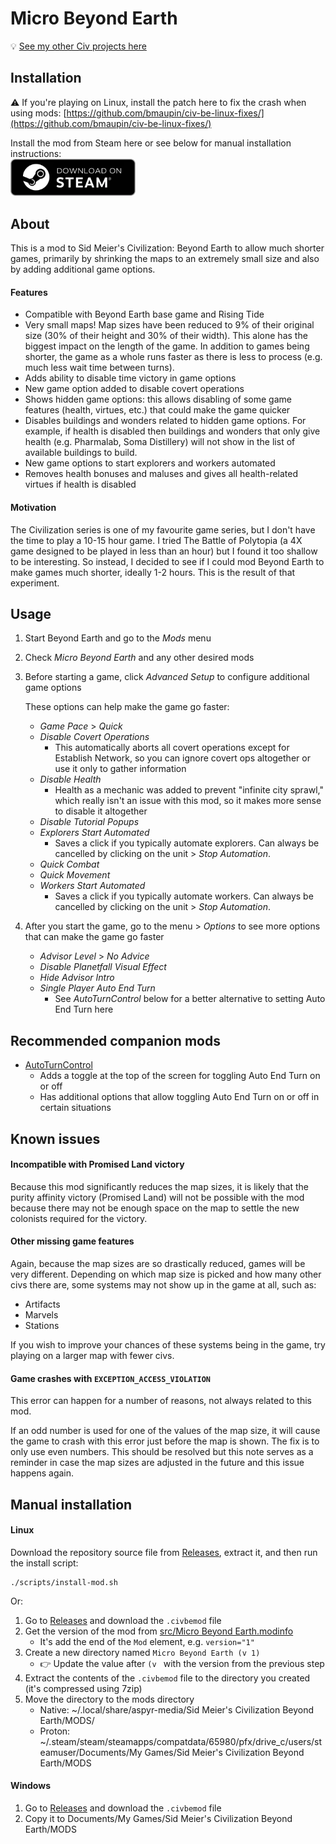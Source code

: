# Micro Beyond Earth

💡 [See my other Civ projects here](https://github.com/search?q=user%3Abmaupin+topic%3Acivilization&type=Repositories)

## Installation

⚠️ If you're playing on Linux, install the patch here to fix the crash when using mods: [https://github.com/bmaupin/civ-be-linux-fixes/](https://github.com/bmaupin/civ-be-linux-fixes/)

Install the mod from Steam here or see below for manual installation instructions:<br>
<a href="https://steamcommunity.com/sharedfiles/filedetails/?id=3309221969">
<img src="steam-store-badge.webp" alt="Available on Steam" width="200px">
</a>

## About

This is a mod to Sid Meier's Civilization: Beyond Earth to allow much shorter games, primarily by shrinking the maps to an extremely small size and also by adding additional game options.

#### Features

- Compatible with Beyond Earth base game and Rising Tide
- Very small maps! Map sizes have been reduced to 9% of their original size (30% of their height and 30% of their width). This alone has the biggest impact on the length of the game. In addition to games being shorter, the game as a whole runs faster as there is less to process (e.g. much less wait time between turns).
- Adds ability to disable time victory in game options
- New game option added to disable covert operations
- Shows hidden game options: this allows disabling of some game features (health, virtues, etc.) that could make the game quicker
- Disables buildings and wonders related to hidden game options. For example, if health is disabled then buildings and wonders that only give health (e.g. Pharmalab, Soma Distillery) will not show in the list of available buildings to build.
- New game options to start explorers and workers automated
- Removes health bonuses and maluses and gives all health-related virtues if health is disabled

#### Motivation

The Civilization series is one of my favourite game series, but I don't have the time to play a 10-15 hour game. I tried The Battle of Polytopia (a 4X game designed to be played in less than an hour) but I found it too shallow to be interesting. So instead, I decided to see if I could mod Beyond Earth to make games much shorter, ideally 1-2 hours. This is the result of that experiment.

## Usage

1. Start Beyond Earth and go to the _Mods_ menu
1. Check _Micro Beyond Earth_ and any other desired mods
1. Before starting a game, click _Advanced Setup_ to configure additional game options

   These options can help make the game go faster:

   - _Game Pace_ > _Quick_
   - _Disable Covert Operations_
     - This automatically aborts all covert operations except for Establish Network, so you can ignore covert ops altogether or use it only to gather information
   - _Disable Health_
     - Health as a mechanic was added to prevent "infinite city sprawl," which really isn't an issue with this mod, so it makes more sense to disable it altogether
   - _Disable Tutorial Popups_
   - _Explorers Start Automated_
     - Saves a click if you typically automate explorers. Can always be cancelled by clicking on the unit > _Stop Automation_.
   - _Quick Combat_
   - _Quick Movement_
   - _Workers Start Automated_
     - Saves a click if you typically automate workers. Can always be cancelled by clicking on the unit > _Stop Automation_.

1. After you start the game, go to the menu > _Options_ to see more options that can make the game go faster

   - _Advisor Level_ > _No Advice_
   - _Disable Planetfall Visual Effect_
   - _Hide Advisor Intro_
   - _Single Player Auto End Turn_
     - See _AutoTurnControl_ below for a better alternative to setting Auto End Turn here

## Recommended companion mods

- [AutoTurnControl](https://steamcommunity.com/sharedfiles/filedetails/?id=503856497)
  - Adds a toggle at the top of the screen for toggling Auto End Turn on or off
  - Has additional options that allow toggling Auto End Turn on or off in certain situations

## Known issues

#### Incompatible with Promised Land victory

Because this mod significantly reduces the map sizes, it is likely that the purity affinity victory (Promised Land) will not be possible with the mod because there may not be enough space on the map to settle the new colonists required for the victory.

#### Other missing game features

Again, because the map sizes are so drastically reduced, games will be very different. Depending on which map size is picked and how many other civs there are, some systems may not show up in the game at all, such as:

- Artifacts
- Marvels
- Stations

If you wish to improve your chances of these systems being in the game, try playing on a larger map with fewer civs.

#### Game crashes with `EXCEPTION_ACCESS_VIOLATION`

This error can happen for a number of reasons, not always related to this mod.

If an odd number is used for one of the values of the map size, it will cause the game to crash with this error just before the map is shown. The fix is to only use even numbers. This should be resolved but this note serves as a reminder in case the map sizes are adjusted in the future and this issue happens again.

## Manual installation

#### Linux

Download the repository source file from [Releases](https://github.com/bmaupin/micro-beyond-earth/releases), extract it, and then run the install script:

```
./scripts/install-mod.sh
```

Or:

1. Go to [Releases](https://github.com/bmaupin/micro-beyond-earth/releases) and download the `.civbemod` file
1. Get the version of the mod from [src/Micro Beyond Earth.modinfo](src/Micro%20Beyond%20Earth.modinfo)
   - It's add the end of the `Mod` element, e.g. `version="1"`
1. Create a new directory named `Micro Beyond Earth (v 1)`
   - 👉 Update the value after `(v ` with the version from the previous step
1. Extract the contents of the `.civbemod` file to the directory you created (it's compressed using 7zip)
1. Move the directory to the mods directory
   - Native: ~/.local/share/aspyr-media/Sid Meier's Civilization Beyond Earth/MODS/
   - Proton: ~/.steam/steam/steamapps/compatdata/65980/pfx/drive_c/users/steamuser/Documents/My Games/Sid Meier's Civilization Beyond Earth/MODS

#### Windows

1. Go to [Releases](https://github.com/bmaupin/micro-beyond-earth/releases) and download the `.civbemod` file
1. Copy it to Documents/My Games/Sid Meier's Civilization Beyond Earth/MODS
